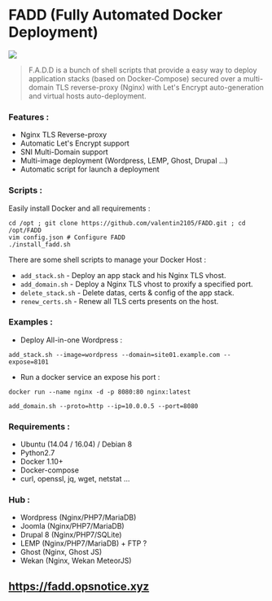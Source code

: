 # FADD (Fully Automated Docker Deployment)
![](http://i.imgur.com/AvRuVrn.png)
> F.A.D.D is a bunch of shell scripts that provide a easy way to deploy application stacks (based on Docker-Compose) secured over a multi-domain TLS reverse-proxy (Nginx) with Let's Encrypt auto-generation and virtual hosts auto-deployment.

### Features :
- Nginx TLS Reverse-proxy
- Automatic Let's Encrypt support
- SNI Multi-Domain support
- Multi-image deployment (Wordpress, LEMP, Ghost, Drupal ...)
- Automatic script for launch a deployment

### Scripts :
Easily install Docker and all requirements :
```
cd /opt ; git clone https://github.com/valentin2105/FADD.git ; cd /opt/FADD
vim config.json # Configure FADD
./install_fadd.sh
```

There are some shell scripts to manage your Docker Host :
- `add_stack.sh` - Deploy an app stack and his Nginx TLS vhost.
- `add_domain.sh` - Deploy a Nginx TLS vhost to proxify a specified port.
- `delete_stack.sh` - Delete datas, certs & config of the app stack.
- `renew_certs.sh` - Renew all TLS certs presents on the host.

### Examples :
- Deploy All-in-one Wordpress :

`add_stack.sh --image=wordpress --domain=site01.example.com --expose=8101`

- Run a docker service an expose his port :

`docker run --name nginx -d -p 8080:80 nginx:latest`

`add_domain.sh --proto=http --ip=10.0.0.5 --port=8080`

### Requirements :
- Ubuntu (14.04 / 16.04) / Debian 8
- Python2.7
- Docker 1.10+
- Docker-compose
- curl, openssl, jq, wget, netstat ...

### Hub :
- Wordpress (Nginx/PHP7/MariaDB)
- Joomla (Nginx/PHP7/MariaDB)
- Drupal 8 (Nginx/PHP7/SQLite)
- LEMP (Nginx/PHP7/MariaDB) + FTP ?
- Ghost (Nginx, Ghost JS)
- Wekan (Nginx, Wekan MeteorJS)

## https://fadd.opsnotice.xyz
